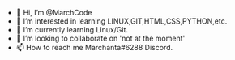 - 👋 Hi, I’m @MarchCode
- 👀 I’m interested in learning LINUX,GIT,HTML,CSS,PYTHON,etc.
- 🌱 I’m currently learning Linux/Git.
- 💞️ I’m looking to collaborate on 'not at the moment'
- 📫 How to reach me Marchanta#6288 Discord.

<!---
MarchCode/MarchCode is a ✨ special ✨ repository because its `README.md` (this file) appears on your GitHub profile.
You can click the Preview link to take a look at your changes.
--->
